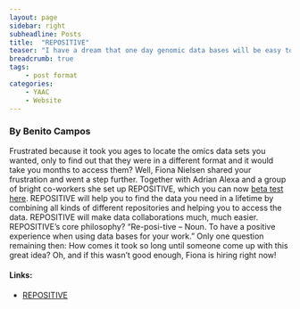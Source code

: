 ```yaml
---
layout: page
sidebar: right
subheadline: Posts
title:  "REPOSITIVE"
teaser: "I have a dream that one day genomic data bases will be easy to use. By the way - REPOSITIVE already did it..."
breadcrumb: true
tags:
    - post format
categories:
    - YAAC
    - Website
---
```



### By Benito Campos   

Frustrated because it took you ages to locate the omics data sets you wanted, only to find out that they were in a different format and it would take you months to access them? Well, Fiona Nielsen shared your frustration and went a step further. Together with Adrian Alexa and a group of bright co-workers she set up REPOSITIVE, which you can now <a href="http://repositive.io" target="_blank">beta test here</a>. REPOSITIVE will help you to find the data you need in a lifetime by combining all kinds of different repositories and helping you to access the data. REPOSITIVE will make data collaborations much, much easier. REPOSITIVE’s core philosophy?  “Re-posi-tive – Noun. To have a positive experience when using data bases for your work.” Only one question remaining then: How comes it took so long until someone come up with this great idea?
Oh, and if this wasn’t good enough, Fiona is hiring right now!

#### Links: 
- <a href="http://repositive.io" target="_blank">REPOSITIVE</a>

